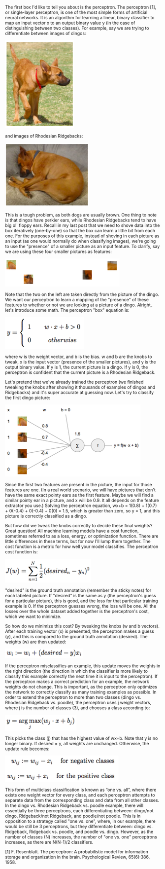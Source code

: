 The first box I'd like to tell you about is the perceptron.  The perceptron [1], or single-layer perceptron, is one of the most simple forms of artificial neural networks. It is an algorithm for learning a linear, binary classifier to map an input vector x to an output binary value y (in the case of distinguishing between two classes).  For example, say we are trying to differentiate between images of dingos:

![Dingo](/images/dingo.png)

and images of Rhodesian Ridgebacks:

![Rhodesian Ridgeback](/images/rhodesianridgeback.png)

This is a tough problem, as both dogs are usually brown.  One thing to note is that dingos have perkier ears, while Rhodesian Ridgebacks tend to have big ol' floppy ears.  Recall in my last post that we need to shove data into the box iteratively (one-by-one) so that the box can learn a little bit from each one.  For the purposes of this example, instead of shoving in each picture as an input (as one would normally do when classifying images), we're going to use the "presence" of a smaller picture as an input feature.  To clarify, say we are using these four smaller pictures as features: 

![Features](/images/features.png)

Note that the two on the left are taken directly from the picture of the dingo.  We want our perceptron to learn a mapping of the "presence" of these features to whether or not we are looking at a picture of a dingo.  Alright, let's introduce some math.  The perceptron "box" equation is: 

![Perceptron Equation](/images/perceptron.png)

where w is the weight vector, and b is the bias. w and b are the knobs to tweak, x is the input vector (presence of the smaller pictures), and y is the output binary value.  If y is 1, the current picture is a dingo.  If y is 0, the perceptron is confident that the current picture is a Rhodesian Ridgeback.  

Let's pretend that we've already trained the perceptron (we finished tweaking the knobs after showing it thousands of examples of dingos and Ridgebacks) and it's super accurate at guessing now.  Let's try to classify the first dingo picture:

![Perceptron Computation](/images/computation.png)

Since the first two features are present in the picture, the input for those features are one.  (In a real world scenario, we will have pictures that don't have the same exact pointy ears as the first feature.  Maybe we will find a similar pointy ear in a picture, and x will be 0.9.  It all depends on the feature extractor you use.)  Solving the perceptron equation, wx+b = 1(0.8) + 1(0.7) + 0(-0.4) + 0(-0.4) + 0(0) = 1.5, which is greater than zero, so y = 1, and this picture is correctly classified as a dingo.

But how did we tweak the knobs correctly to decide these final weights?  Great question!  All machine learning models have a cost function, sometimes referred to as a loss, energy, or optimization function.  There are little differences in these terms, but for now I'll lump them together.  The cost function is a metric for how well your model classifies.  The perceptron cost function is:

![Perceptron Cost](/images/perceptroncost.png)

"desired" is the ground truth annotation (remember the sticky notes) for each labeled picture.  If "desired" is the same as y (the perceptron's guess for a particular picture), this is good, and the loss for that particular training example is 0.  If the perceptron guesses wrong, the loss will be one.  All the losses over the whole dataset added together is the perceptron's cost, which we want to minimize.

So how do we minimize this cost?  By tweaking the knobs (w and b vectors).  After each training vector (x) is presented, the perceptron makes a guess (y), and this is compared to the ground truth annotation (desired).  The weights (w) are then updated:

![Perceptron weight update rule](/images/perceptronweightupdate.png)

If the perceptron misclassifies an example, this update moves the weights in the right direction (the direction in which the classifier is more likely to classify this example correctly the next time it is input to the perceptron). If the perceptron makes a correct prediction for an example, the network weights do not change. This is important, as the perceptron only optimizes the network to correctly classify as many training examples as possible.  In order to extend the perceptron to more than two classes (dingo vs. Rhodesian Ridgeback vs. poodle), the perceptron uses j weight vectors, where j is the number of classes (3), and chooses a class according to:

![Perceptron equation, multiclass](/images/perceptronmulticlass.png)

This picks the class (j) that has the highest value of wx+b.  Note that y is no longer binary. If desired = y, all weights are unchanged. Otherwise, the update rule becomes:

![Perceptron multiclass weight update](/images/perceptronmulticlassweightupdate.png)

This form of multiclass classification is known as “one vs. all”, where there exists one weight vector for every class, and each perceptron attempts to separate data from the corresponding class and data from all other classes.  In the dingo vs. Rhodesian Ridgeback vs. poodle example, there will essentially be three perceptrons, each differentiating between: dingo/not dingo, Ridgeback/not Ridgeback, and poodle/not poodle.  This is in opposition to a strategy called "one vs. one", where, in our example, there would be still be 3 perceptrons, but they differentiate between: dingo vs. Ridgeback, Ridgeback vs. poodle, and poodle vs. dingo. However, as the number of classes (N) increases, the number of "one vs. one" perceptrons increases, as there are N(N-1)/2 classifiers.

[1] F. Rosenblatt. The perceptron: A probabilistic model for information storage and organization in the brain. Psychological Review, 65(6):386, 1958.

